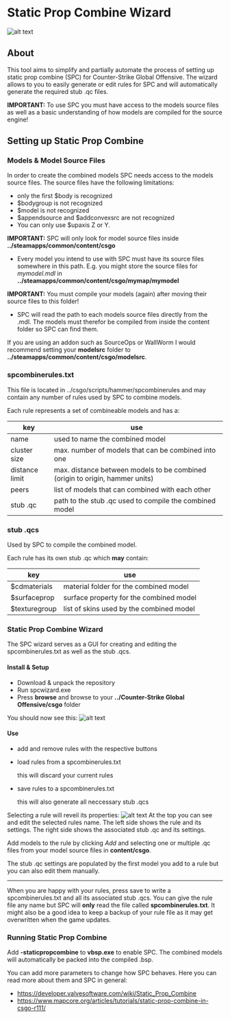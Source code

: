 Static Prop Combine Wizard
=====

![alt text](https://i.imgur.com/PpVHFNj.png "UI")

## About
This tool aims to simplify and partially automate the process of setting up static prop combine (SPC) for Counter-Strike Global Offensive.
The wizard allows to you to easily generate or edit rules for SPC and will automatically generate the required stub .qc files.
 
**IMPORTANT:** To use SPC you must have access to the models source files as well as a basic understanding of how models are compiled for the source engine!

## Setting up Static Prop Combine
### Models & Model Source Files
In order to create the combined models SPC needs access to the models source files. The source files have the following limitations:
* only the first $body is recognized
* $bodygroup is not recognized
* $model is not recognized
* $appendsource and $addconvexsrc are not recognized
* You can only use $upaxis Z or Y.

**IMPORTANT:** SPC will only look for model source files inside **../steamapps/common/content/csgo**

* Every model you intend to use with SPC must have its source files somewhere in this path.
E.g. you might store the source files for *mymodel.mdl* in **../steamapps/common/content/csgo/mymap/mymodel**

**IMPORTANT:** You must compile your models (again) after moving their source files to this folder!

* SPC will read the path to each models source files directly from the .mdl. The models must therefor be compiled from inside the content folder so SPC can find them.

If you are using an addon such as SourceOps or WallWorm I would recommend setting your **modelsrc** folder to **../steamapps/common/content/csgo/modelsrc**.

### spcombinerules.txt
This file is located in ../csgo/scripts/hammer/spcombinerules and may contain any number of rules used by SPC to combine models.

Each rule represents a set of combineable models and has a:

key | use
--- | ---
name | used to name the combined model
cluster size | max. number of models that can be combined into one
distance limit | max. distance between models to be combined (origin to origin, hammer units)
peers | list of models that can combined with each other
stub .qc| path to the stub .qc used to compile the combined model

### stub .qcs
Used by SPC to compile the combined model.

Each rule has its own stub .qc which **may** contain:

key | use
--- | ---
$cdmaterials | material folder for the combined model
$surfaceprop | surface property for the combined model
$texturegroup | list of skins used by the combined model

### Static Prop Combine Wizard
The SPC wizard serves as a GUI for creating and editing the spcombinerules.txt as well as the stub .qcs.

#### Install & Setup
* Download & unpack the repository
* Run spcwizard.exe
* Press **browse** and browse to your **../Counter-Strike Global Offensive/csgo** folder

You should now see this:
![alt text](https://i.imgur.com/bK3tCTF.png "UI")

#### Use
* add and remove rules with the respective buttons
* load rules from a spcombinerules.txt

   this will discard your current rules
* save rules to a spcombinerules.txt

   this will also generate all neccessary stub .qcs

Selecting a rule will reveil its properties:
![alt text](https://i.imgur.com/iqWZ9HH.png "UI")
At the top you can see and edit the selected rules name.
The left side shows the rule and its settings. The right side shows the associated stub .qc and its settings.

Add models to the rule by clicking *Add* and selecting one or multiple .qc files from your model source files in **content/csgo**.

The stub .qc settings are populated by the first model you add to a rule but you can also edit them manually.

---

When you are happy with your rules, press save to write a spcombinerules.txt and all its associated stub .qcs.
You can give the rule file any name but SPC will **only** read the file called **spcombinerules.txt**.
It might also be a good idea to keep a backup of your rule file as it may get overwritten when the game updates.

### Running Static Prop Combine
Add **-staticpropcombine** to **vbsp.exe** to enable SPC. The combined models will automatically be packed into the compiled .bsp.

You can add more parameters to change how SPC behaves. Here you can read more about them and SPC in general:
* https://developer.valvesoftware.com/wiki/Static_Prop_Combine
* https://www.mapcore.org/articles/tutorials/static-prop-combine-in-csgo-r111/
